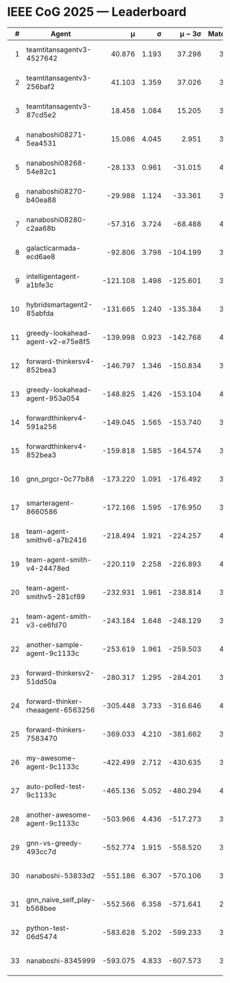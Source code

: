 # IEEE CoG 2025 — Leaderboard

| # | Agent | μ | σ | μ − 3σ | Matches | Updated |
|---:|---|---:|---:|---:|---:|---|
| 1 | teamtitansagentv3-4527642 | 40.876 | 1.193 | 37.298 | 3336 | 2025-09-01 22:17 |
| 2 | teamtitansagentv3-256baf2 | 41.103 | 1.359 | 37.026 | 3774 | 2025-09-01 22:17 |
| 3 | teamtitansagentv3-87cd5e2 | 18.458 | 1.084 | 15.205 | 3558 | 2025-09-01 22:17 |
| 4 | nanaboshi08271-5ea4531 | 15.086 | 4.045 | 2.951 | 3880 | 2025-09-01 22:17 |
| 5 | nanaboshi08268-54e82c1 | -28.133 | 0.961 | -31.015 | 4060 | 2025-09-01 22:17 |
| 6 | nanaboshi08270-b40ea88 | -29.988 | 1.124 | -33.361 | 3800 | 2025-09-01 22:17 |
| 7 | nanaboshi08280-c2aa68b | -57.316 | 3.724 | -68.488 | 4260 | 2025-09-01 22:17 |
| 8 | galacticarmada-ecd6ae8 | -92.806 | 3.798 | -104.199 | 3700 | 2025-09-01 22:17 |
| 9 | intelligentagent-a1bfe3c | -121.108 | 1.498 | -125.601 | 3542 | 2025-09-01 22:17 |
| 10 | hybridsmartagent2-85abfda | -131.665 | 1.240 | -135.384 | 3224 | 2025-09-01 22:17 |
| 11 | greedy-lookahead-agent-v2-e75e8f5 | -139.998 | 0.923 | -142.768 | 4268 | 2025-09-01 22:17 |
| 12 | forward-thinkersv4-852bea3 | -146.797 | 1.346 | -150.834 | 3171 | 2025-09-01 22:17 |
| 13 | greedy-lookahead-agent-953a054 | -148.825 | 1.426 | -153.104 | 4168 | 2025-09-01 22:17 |
| 14 | forwardthinkerv4-591a256 | -149.045 | 1.565 | -153.740 | 3107 | 2025-09-01 22:17 |
| 15 | forwardthinkerv4-852bea3 | -159.818 | 1.585 | -164.574 | 3227 | 2025-09-01 22:17 |
| 16 | gnn_prgcr-0c77b88 | -173.220 | 1.091 | -176.492 | 3020 | 2025-09-01 22:17 |
| 17 | smarteragent-8660586 | -172.166 | 1.595 | -176.950 | 3069 | 2025-09-01 22:17 |
| 18 | team-agent-smithv6-a7b2416 | -218.494 | 1.921 | -224.257 | 4000 | 2025-09-01 22:17 |
| 19 | team-agent-smith-v4-24478ed | -220.119 | 2.258 | -226.893 | 4160 | 2025-09-01 22:17 |
| 20 | team-agent-smithv5-281cf89 | -232.931 | 1.961 | -238.814 | 3740 | 2025-09-01 22:17 |
| 21 | team-agent-smith-v3-ce6fd70 | -243.184 | 1.648 | -248.129 | 3740 | 2025-09-01 22:17 |
| 22 | another-sample-agent-9c1133c | -253.619 | 1.961 | -259.503 | 4000 | 2025-09-01 22:17 |
| 23 | forward-thinkersv2-51dd50a | -280.317 | 1.295 | -284.201 | 3608 | 2025-09-01 22:17 |
| 24 | forward-thinker-rheaagent-6563256 | -305.448 | 3.733 | -316.646 | 4168 | 2025-09-01 22:17 |
| 25 | forward-thinkers-7583470 | -369.033 | 4.210 | -381.662 | 3860 | 2025-09-01 22:17 |
| 26 | my-awesome-agent-9c1133c | -422.499 | 2.712 | -430.635 | 3880 | 2025-09-01 22:17 |
| 27 | auto-polled-test-9c1133c | -465.136 | 5.052 | -480.294 | 4000 | 2025-09-01 22:17 |
| 28 | another-awesome-agent-9c1133c | -503.966 | 4.436 | -517.273 | 3880 | 2025-09-01 22:17 |
| 29 | gnn-vs-greedy-493cc7d | -552.774 | 1.915 | -558.520 | 3440 | 2025-09-01 22:17 |
| 30 | nanaboshi-53833d2 | -551.186 | 6.307 | -570.106 | 3520 | 2025-09-01 22:17 |
| 31 | gnn_naive_self_play-b568bee | -552.566 | 6.358 | -571.641 | 2480 | 2025-09-01 22:17 |
| 32 | python-test-06d5474 | -583.628 | 5.202 | -599.233 | 3060 | 2025-09-01 22:17 |
| 33 | nanaboshi-8345999 | -593.075 | 4.833 | -607.573 | 3660 | 2025-09-01 22:17 |
